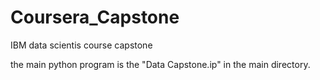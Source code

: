 # Coursera_Capstone
IBM data scientis course capstone

the main python program is the "Data Capstone.ip" in the main directory.
